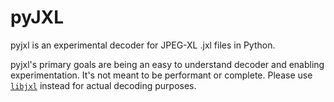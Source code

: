 # pyJXL

pyjxl is an experimental decoder for JPEG-XL .jxl files in Python.

pyjxl's primary goals are being an easy to understand decoder and enabling experimentation.
It's not meant to be performant or complete.
Please use [`libjxl`](https://github.com/libjxl/libjxl) instead for actual decoding purposes.



